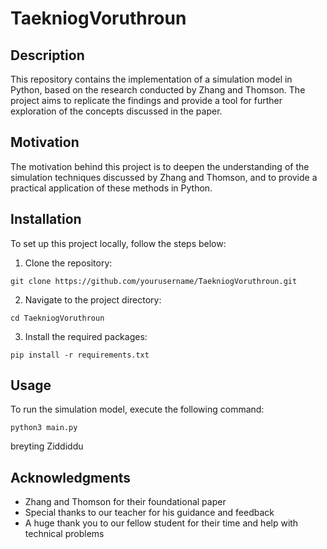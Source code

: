 # TaekniogVoruthroun

## Description
This repository contains the implementation of a simulation model in Python, based on the research conducted by Zhang and Thomson. The project aims to replicate the findings and provide a tool for further exploration of the concepts discussed in the paper.

## Motivation
The motivation behind this project is to deepen the understanding of the simulation techniques discussed by Zhang and Thomson, and to provide a practical application of these methods in Python.

## Installation
To set up this project locally, follow the steps below:

1. Clone the repository:

```
git clone https://github.com/yourusername/TaekniogVoruthroun.git
```
2. Navigate to the project directory:

``` 
cd TaekniogVoruthroun
```
3. Install the required packages:

```
pip install -r requirements.txt
```

## Usage
To run the simulation model, execute the following command:

```
python3 main.py
```

breyting
Ziddiddu





## Acknowledgments
- Zhang and Thomson for their foundational paper
- Special thanks to our teacher for his guidance and feedback
- A huge thank you to our fellow student for their time and help with technical problems

